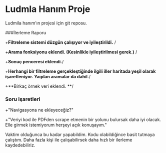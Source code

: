 # Ludmla Hanım Proje
Ludmila hanım'ın projesi için git reposu.

###İlerleme Raporu

+**Filtreleme sistemi düzgün çalışıyor ve iyileştirildi.** /

+**Arama fonksiyonu eklendi. (Kesinlikle iyileştirilmesi gerek.)** /

+**Sonuç penceresi eklendi.**/

+**Herhangi bir filtreleme gerçekleştiğinde ilgili iller haritada yeşil olarak işaretleniyor. Yaıplan aramalar da dahil.**/

+**Birkaç örnek veri eklendi. **/

### Soru işaretleri
+"Navigasyona ne ekleyeceğiz?"

+"Veriyi kod ile PDFden scrape etmenin bir yolunu bulursak daha iyi olacak. Elle girmek istemiyorum herşeyi açık konuşayım."

Vaktim olduğunca bu kadar yapabildim. 
Kodu olabildiğince basit tutmaya çalıştım.
Daha fazla kişi ile çalışabilirsek daha hızlı bir ilerleme kaydedebiliriz.
